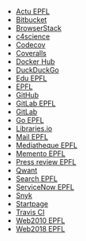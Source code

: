 - [Actu EPFL](https://actu.epfl.ch/) <!-- TAGS: epfl,news,newsletter -->
- [Bitbucket](https://bitbucket.org/) <!-- TAGS: git,repository -->
- [BrowserStack](https://www.browserstack.com/) <!-- TAGS: android,ios,test -->
- [c4science](https://c4science.ch/) <!-- TAGS: git,repository -->
- [Codecov](https://app.codecov.io/) <!-- TAGS: coverage,test -->
- [Coveralls](https://coveralls.io/) <!-- TAGS: coverage,test -->
- [Docker Hub](https://hub.docker.com/) <!-- TAGS: container,docker,image,registry -->
- [DuckDuckGo](https://duckduckgo.com/) <!-- TAGS: search -->
- [Edu EPFL](https://edu.epfl.ch/) <!-- TAGS: coursebook,epfl,étude,plan,study -->
- [EPFL](https://www.epfl.ch/) <!-- TAGS: epfl -->
- [GitHub](https://github.com/) <!-- TAGS: git,repository -->
- [GitLab EPFL](https://gitlab.epfl.ch/) <!-- TAGS: epfl,git,repository -->
- [GitLab](https://gitlab.com/) <!-- TAGS: git,repository -->
- [Go EPFL](https://go.epfl.ch/) <!-- TAGS: epfl,short,tool -->
- [Libraries.io](https://libraries.io/) <!-- TAGS: ci,monitoring,notification,update,repository -->
- [Mail EPFL](https://ewa.epfl.ch/) <!-- TAGS: calendar,epfl,ewa,mail -->
- [Mediatheque EPFL](https://mediatheque.epfl.ch/) <!-- TAGS: epfl,image,library,media -->
- [Memento EPFL](https://memento.epfl.ch/) <!-- TAGS: calendar,epfl,event,ics -->
- [Press review EPFL](https://rdp.epfl.ch/) <!-- TAGS: epfl -->
- [Qwant](https://www.qwant.com/) <!-- TAGS: search -->
- [Search EPFL](https://search.epfl.ch/) <!-- TAGS: epfl,search -->
- [ServiceNow EPFL](https://epfl.service-now.com/) <!-- TAGS: change,epfl,ticket -->
- [Snyk](https://app.snyk.io/) <!-- TAGS: ci,monitoring,notification,repository,security -->
- [Startpage](https://www.startpage.com/) <!-- TAGS: search,startpage -->
- [Travis CI](https://app.travis-ci.com/) <!-- TAGS: ci,cd,test -->
- [Web2010 EPFL](https://www.epfl.ch/templates/) <!-- TAGS: epfl,styleguide,template -->
- [Web2018 EPFL](https://web2018.epfl.ch/) <!-- TAGS: epfl,styleguide,template -->
